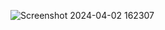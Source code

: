 ![Screenshot 2024-04-02 162307](https://github.com/ST10447986/IMADBudgetTracking/assets/161335649/4ccfbd38-7741-4044-8877-f630ff5b2af6)
